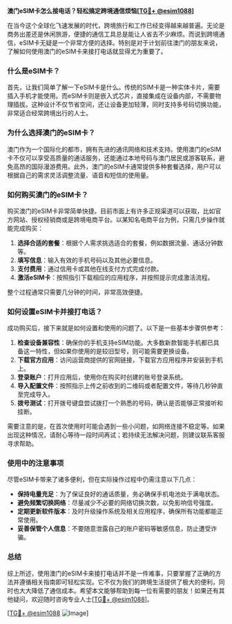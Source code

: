 **澳门eSIM卡怎么接电话？轻松搞定跨境通信烦恼[[TG💪+ @esim1088](https://t.me/s/esim1088)]**

在当今这个全球化飞速发展的时代，跨境旅行和工作已经变得越来越普遍。无论是商务出差还是休闲旅游，便捷的通信工具总是能让人省去不少麻烦。而说到跨境通信，eSIM卡无疑是一个非常方便的选择。特别是对于计划前往澳门的朋友来说，了解如何使用澳门的eSIM卡来接打电话就显得尤为重要了。

### 什么是eSIM卡？

首先，让我们简单了解一下eSIM卡是什么。传统的SIM卡是一种实体卡片，需要插入手机才能使用。而eSIM卡则是嵌入式芯片，直接集成在设备内部，不需要物理插拔。这种设计不仅节省空间，还让设备更加轻薄，同时支持多号码切换功能，非常适合经常跨境出行的人士。

### 为什么选择澳门的eSIM卡？

澳门作为一个国际化的都市，拥有先进的通讯网络和技术支持。使用澳门的eSIM卡不仅可以享受高质量的通话服务，还能通过本地号码与澳门居民或游客联系，避免高昂的国际漫游费用。此外，澳门的eSIM卡通常提供多种套餐选择，用户可以根据自己的需求灵活调整流量、语音和短信的使用量。

### 如何购买澳门的eSIM卡？

购买澳门的eSIM卡非常简单快捷。目前市面上有许多正规渠道可以获取，比如官方网站、授权经销商或是跨境电商平台。以某知名电商平台为例，只需几步操作就能完成购买：

1. **选择合适的套餐**：根据个人需求挑选适合的套餐，例如数据流量、通话分钟数等。
2. **填写信息**：输入有效的手机号码以及其他必要信息。
3. **支付费用**：通过信用卡或其他在线支付方式完成付款。
4. **激活eSIM卡**：按照指引下载相应的应用程序，并按照提示完成激活流程。

整个过程通常只需要几分钟的时间，非常高效便捷。

### 如何设置eSIM卡并接打电话？

成功购买后，接下来就是如何设置和使用的问题了。以下是一些基本步骤供参考：

1. **检查设备兼容性**：确保你的手机支持eSIM功能。大多数新款智能手机都已具备这一特性，但如果你使用的是较旧型号，则可能需要更换设备。
2. **下载官方应用**：访问运营商提供的官网链接，下载官方应用程序并安装到手机上。
3. **登录账户**：打开应用后，使用你在购买时创建的账号登录系统。
4. **导入配置文件**：按照指示上传之前收到的二维码或者配置文件，等待几秒钟直至完成导入。
5. **拨号测试**：打开拨号键盘尝试拨打一个熟悉的号码，确认是否能够正常接听和挂断。

需要注意的是，在首次使用时可能会遇到一些小问题，如网络连接不稳定等。如果出现这种情况，请耐心等待一段时间再试；若持续无法解决问题，则建议联系客服寻求帮助。

### 使用中的注意事项

尽管eSIM卡带来了诸多便利，但在实际操作过程中仍需注意以下几点：

- **保持电量充足**：为了保证良好的通话质量，务必确保手机电池处于满电状态。
- **避免频繁切换网络**：尽量减少不必要的网络切换次数，以免影响信号强度。
- **定期更新软件版本**：及时升级操作系统及相关应用程序，确保所有功能都能正常使用。
- **妥善保管个人信息**：不要随意泄露自己的账户密码等敏感信息，防止遭受诈骗。

### 总结

综上所述，使用澳门的eSIM卡来接打电话并不是一件难事，只要掌握了正确的方法并遵循相关指南即可轻松实现。它不仅为我们的跨境生活提供了极大的便利，同时也大大降低了通信成本。希望本文能够帮助到每一位有需要的朋友！如果还有其他疑问，欢迎随时咨询专业人士[[TG💪+ @esim1088](https://t.me/s/esim1088)]。

[[TG💪+ @esim1088](https://t.me/s/esim1088) ![Image](https://i.postimg.cc/4NQfJmqS/Snipaste-2025-05-13-00-14-12.png)]